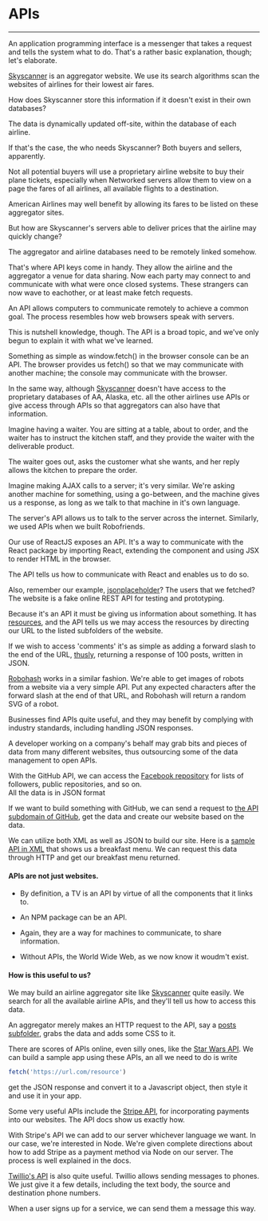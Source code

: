 # APIs
---

An application programming interface is a messenger that takes a request and
tells the system what to do.  That's a rather basic explanation, though; let's elaborate.

[Skyscanner](https://www.skyscanner.com) is an aggregator website. We use its search algorithms scan the websites of airlines for their lowest air fares. 

How does Skyscanner store this information if it doesn't exist in their own databases?

The data is dynamically updated off-site, within the database of each airline.

If that's the case, the who needs Skyscanner? Both buyers and sellers, apparently.

Not all potential buyers will use a proprietary airline website to
buy their plane tickets, especially when Networked servers allow them to view on a page 
the fares of all airlines, all available flights to a destination. 

American Airlines may well benefit by allowing its fares to be listed on these aggregator sites. 

But how are Skyscanner's servers able to deliver prices that the airline may quickly change?

The aggregator and airline databases need to be remotely linked somehow.

That's where API keys come in handy. They allow the airline and the aggregator a venue for data sharing.
Now each party may connect to and communicate with what were once closed systems. 
These strangers can now wave to eachother, or at least make fetch requests.

An API allows computers to communicate remotely to achieve a common goal. The process resembles
how web browsers speak with servers. 

This is nutshell knowledge, though. The API is a broad topic, and we've only
begun to explain it with what we've learned.

Something as simple as window.fetch() in the browser console can be an API. The browser provides 
us fetch() so that we may communicate with another machine; the console may
communicate with the browser.

In the same way, although [Skyscanner]( https://www.skyscanner.com) doesn't
have access to the proprietary databases of AA, Alaska, etc. all the other
airlines use APIs or give access through APIs so that aggregators can also have that
information. 

Imagine having a waiter.  You are sitting at a table, about to order, and the
waiter has to instruct the kitchen staff, and they provide the waiter with
the deliverable product.

The waiter goes out, asks the customer what she wants, and her reply allows the
kitchen to prepare the order.

Imagine making AJAX calls to a server; it's very similar. We're asking another
machine for something, using a go-between, and the machine gives us a response,
as long as we talk to that machine in it's own language.

The server's API allows us to talk to the server across the internet. Similarly,
we used APIs when we built Robofriends.

Our use of ReactJS exposes an API. It's a way to communicate with the React package
by importing React, extending the component and using JSX to render HTML in the
browser.

The API tells us how to communicate with React and enables us to do so. 

Also, remember our example,
[jsonplaceholder](https://jsonplaceholder.typicode.com/)? The users that we
fetched?  The website is a fake online REST API for testing and prototyping.

Because it's an API it must be giving us information about something. It 
has [resources](https://jsonplaceholder.typicode.com/users), and the API tells 
us we may access the resources by directing our URL to the listed subfolders of
the website.

If we wish to access 'comments' it's as simple as adding a forward slash to the
end of the URL, [thusly](https://jsonplaceholder.typicode.com/users), returning
a response of 100 posts, written in JSON.

[Robohash](https://robohash.org/) works in a similar fashion. We're able to get
images of robots from a website via a very simple API. Put any expected
characters after the forward slash at the end of that URL, and Robohash will
return a random SVG of a robot.

Businesses find APIs quite useful, and they may benefit by complying with
industry standards, including handling JSON responses. 

A developer working on a company's behalf may grab bits and pieces of data from
many different websites, thus outsourcing some of the data management to open
APIs.

With the GitHub API, we can access the [Facebook repository](https://api.github.com/users/facebook) 
for lists of followers, public repositories, and so on.  
All the data is in JSON format 

If we want to build something with GitHub, we can send a request to 
[the API subdomain of GitHub](https://api.github.com/users/facebook),
get the data and create our website based on the data. 

We can utilize both XML as well as JSON to build our site. Here is a 
[sample API in XML](https://www.w3schools.com/xml/simple.xml) that
shows us a breakfast menu. We can request this data through HTTP
and get our breakfast menu returned.

#### APIs are not just websites. 

- By definition, a TV is an API by virtue  of all
the components that it links to.

- An NPM package can be an API. 

- Again, they are a way for machines to communicate, to share information. 

- Without APIs, the World Wide Web, as we now know it woudm't exist.

#### How is this useful to us?

We may build an airline aggregator site like [Skyscanner](https://www.skyscanner.com)
quite easily. We search for all the available airline APIs, and they'll tell us 
how to access this data.

An aggregator merely makes an HTTP request to the API, say a [posts
subfolder](https://jsonplacehoder.typicode.com/posts), grabs the data and adds
some CSS to it.

There are scores of APIs online, even silly ones, like the [Star Wars
API](swapi.dev). We can build a sample app using these APIs, an all we need to
do is write 
```js
fetch('https://url.com/resource')
```
get the JSON response and
convert it to a Javascript object, then style it and use it in your app.

Some very useful APIs include the [Stripe API](https://stripe.com/docs/api/node#balance_object),
for incorporating payments into our websites.  The API docs show us exactly how.

With Stripe's API we can add to our server whichever language we want.  In our
case, we're interested in Node. We're given complete directions about how to add 
Stripe as a payment method via Node on our server. The process is well explained
in the docs.

[Twillio's API](https://www.twilio.com/docs/sms/send-messages) is also quite
useful. Twillio allows sending messages to phones. We just give it a few
details, including the text body, the source and destination phone numbers.

When a user signs up for a service, we can send them a message this way. 

